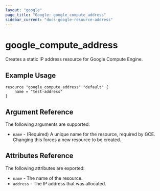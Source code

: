 ```yaml
---
layout: "google"
page_title: "Google: google_compute_address"
sidebar_current: "docs-google-resource-address"
---
```


# google\_compute\_address

Creates a static IP address resource for Google Compute Engine.

## Example Usage

```
resource "google_compute_address" "default" {
	name = "test-address"
}
```

## Argument Reference

The following arguments are supported:

* `name` - (Required) A unique name for the resource, required by GCE.
    Changing this forces a new resource to be created.

## Attributes Reference

The following attributes are exported:

* `name` - The name of the resource.
* `address` - The IP address that was allocated.
